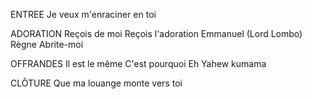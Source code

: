 ENTREE
Je veux m'enraciner en toi

ADORATION
Reçois de moi
Reçois l'adoration
Emmanuel (Lord Lombo)
Règne
Abrite-moi

OFFRANDES
Il est le même
C'est pourquoi
Eh Yahew kumama

CLÔTURE
Que ma louange monte vers toi
